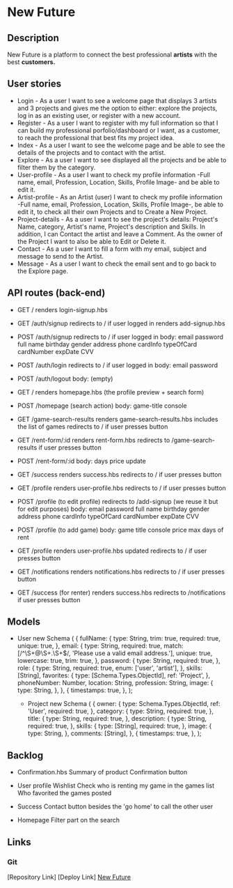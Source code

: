 # New Future

## Description

New Future is a platform to connect the best professional **artists** with the best **customers.**

## User stories

- Login - As a user I want to see a welcome page that displays 3 artists and 3 projects and gives me the option to either: explore the projects, log in as an existing user, or register with a new account.
- Register - As a user I want to register with my full information so that I can build my professional porfolio/dashboard or I want, as a customer, to reach the professional that best fits my project idea.
- Index - As a user I want to see the welcome page and be able to see the details of the projects and to contact with the artist.
- Explore - As a user I want to see displayed all the projects and be able to filter them by the category.
- User-profile - As a user I want to check my profile information -Full name, email, Profession, Location, Skills, Profile Image- and be able to edit it.
- Artist-profile - As an Artist (user) I want to check my profile information -Full name, email, Profession, Location, Skills, Profile Image-, be able to edit it, to check all their own Projects and to Create a New Project.
- Project-details - As a user I want to see the project's details: Project's Name, category, Artist's name, Project's description and Skills. In addition, I can Contact the artist and leave a Comment. As the owner of the Project I want to also be able to Edit or Delete it.
- Contact - As a user I want to fill a form with my email, subject and message to send to the Artist.
- Message - As a user I want to check the email sent and to go back to the Explore page.

## API routes (back-end)

- GET /
  renders login-signup.hbs

- GET /auth/signup
  redirects to / if user logged in
  renders add-signup.hbs

- POST /auth/signup
  redirects to / if user logged in
  body:
  email
  password
  full name
  birthday
  gender
  address
  phone
  cardInfo
  typeOfCard
  cardNumber
  expDate
  CVV

- POST /auth/login
  redirects to / if user logged in
  body:
  email
  password

- POST /auth/logout
  body: (empty)

- GET /
  renders homepage.hbs (the profile preview + search form)

- POST /homepage (search action)
  body:
  game-title
  console

- GET /game-search-results
  renders game-search-results.hbs
  includes the list of games
  redirects to / if user presses button

- GET /rent-form/:id
  renders rent-form.hbs
  redirects to /game-search-results if user presses button

- POST /rent-form/:id
  body:
  days
  price update

- GET /success
  renders success.hbs
  redirects to / if user presses button

- GET /profile
  renders user-profile.hbs
  redirects to / if user presses button

- POST /profile (to edit profile)
  redirects to /add-signup (we reuse it but for edit purposes)
  body:
  email
  password
  full name
  birthday
  gender
  address
  phone
  cardInfo
  typeOfCard
  cardNumber
  expDate
  CVV

- POST /profile (to add game)
  body:
  game title
  console
  price
  max days of rent

- GET /profile
  renders user-profile.hbs updated
  redirects to / if user presses button

- GET /notifications
  renders notifications.hbs
  redirects to / if user presses button

- GET /success (for renter)
  renders success.hbs
  redirects to /notifications if user presses button

## Models

- User new Schema (
  {
  fullName: {
  type: String,
  trim: true,
  required: true,
  unique: true,
  },
  email: {
  type: String,
  required: true,
  match: [/^\S+@\S+\.\S+$/, 'Please use a valid email address.'],
  unique: true,
  lowercase: true,
  trim: true,
  },
  password: {
  type: String,
  required: true,
  },
  role: {
  type: String,
  required: true,
  enum: ['user', 'artist'],
  },
  skills: [String],
  favorites: {
  type: [Schema.Types.ObjectId],
  ref: 'Project',
  },
  phoneNumber: Number,
  location: String,
  profession: String,
  image: {
  type: String,
  },
  },
  {
  timestamps: true,
  },
  );

  - Project new Schema (
    {
    owner: {
    type: Schema.Types.ObjectId,
    ref: 'User',
    required: true,
    },
    category: {
    type: String,
    required: true,
    },
    title: {
    type: String,
    required: true,
    },
    description: {
    type: String,
    required: true,
    },
    skills: {
    type: [String],
    required: true,
    },
    image: {
    type: String,
    },
    comments: [String],
    },
    {
    timestamps: true,
    },
    );

## Backlog

- Confirmation.hbs
  Summary of product
  Confirmation button

- User profile
  Wishlist
  Check who is renting my game in the games list
  Who favorited the games posted

- Success
  Contact button besides the 'go home' to call the other user

- Homepage
  Filter part on the search

## Links

### Git

[Repository Link]
[Deploy Link]
[New Future](https://fercfmsouza.github.io/feeding-naruto/)
